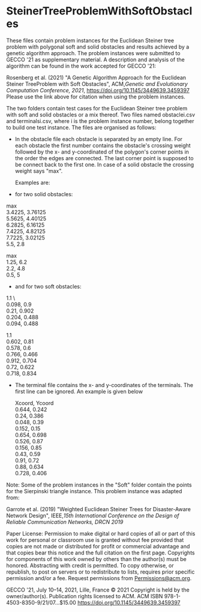 # SteinerTreeProblemWithSoftObstacles
These files contain problem instances for the Euclidean Steiner tree problem with polygonal soft and solid obstacles and results achieved by a genetic algorithm approach.
The problem instances were submitted to GECCO '21 as supplementary material. A description and analysis of the algorithm can be found in the work accepted for GECCO '21:   

Rosenberg et al. (2021) "A Genetic Algorithm Approach for the Euclidean Steiner TreeProblem with Soft Obstacles", ACM,*Genetic and Evolutionary Computation Conference,  2021*, 
https://doi.org/10.1145/3449639.3459397  
Please use the link above for citation when using the problem instances.


The two folders contain test cases for the Euclidean Steiner tree problem with soft and solid obstacles or a mix thereof.  Two files named 
obstaclei.csv   and  terminalsi.csv,
where i is the problem instance number,  belong together to build one test instance.
The files are organised as follows:

- In the obstacle file  each obstacle is separated by an empty line. For each obstacle the first number contains the obstacle's crossing weight followed by the x- and y-coordinated of the polygon's corner points in the order the edges are connected. The last corner point is supposed to be connect back to the first one. In case of a solid obstacle the crossing weight says "max".  

  Examples are:
  
 - for two solid obstacles:
 
  max\
  3.4225,	3.76125\
  5.5625,	4.40125\
  6.2825,	6.16125\
  7.4225,	4.82125\
  7.7225,	3.02125\
  5.5,	2.8
  	
    
  max	\
  1.25,	6.2\
  2.2,	4.8\
  0.5,	5


- and for two soft obstacles:


1.1 \	
0.098,	0.9\
0.21,	0.902\
0.204,	0.488\
0.094,	0.488

1.1	\
0.602,	0.81\
0.578,	0.6\
0.766,	0.466\
0.912,	0.704\
0.72,	0.622\
0.718,	0.834



- The  terminal file contains the x- and y-coordinates of the terminals. The first line can be ignored. An example is given below

  Xcoord,	Ycoord\
  0.644,	0.242\
  0.24,	0.386\
  0.048,	0.39\
  0.152,	0.15\
  0.654,	0.698\
  0.526,	0.87\
  0.156,	0.85\
  0.43,	0.59\
  0.91,	0.72\
  0.88,	0.634\
  0.728,	0.406



Note: 
Some of the problem instances in the "Soft" folder contain the points for the Sierpinski triangle instance. This problem instance was adapted from: 

Garrote et al. (2019) "Weighted Euclidean Steiner Trees for Disaster-Aware Network Design", IEEE,*15th International Conference on the Design of Reliable Communication Networks, DRCN 2019* 



Paper License:
Permission to make digital or hard copies of all or part of this work for personal or classroom use is granted without fee provided that copies are not made or distributed for profit or commercial advantage and that copies bear this notice and the full citation on the first page. Copyrights for components of this work owned by others than the author(s) must be honored. Abstracting with credit is permitted. To copy otherwise, or republish, to post on servers or to redistribute to lists, requires prior specific permission and/or a fee. Request permissions from Permissions@acm.org.

GECCO '21, July 10–14, 2021, Lille, France 
© 2021 Copyright is held by the owner/author(s). Publication rights licensed to ACM.
ACM ISBN 978-1-4503-8350-9/21/07…$15.00 
https://doi.org/10.1145/3449639.3459397

